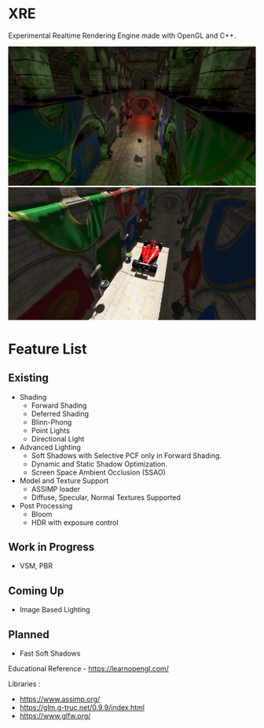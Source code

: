 # XRE
Experimental Realtime Rendering Engine made with OpenGL and C++.


![alt text](https://github.com/AnupamSahu/XRE/blob/main/Screenshot%20(17).png)
![alt text](https://github.com/AnupamSahu/XRE/blob/main/Screenshot%20(13).png)

# Feature List
## Existing ##
* Shading
   * Forward Shading
   * Deferred Shading
   * Blinn-Phong
   * Point Lights
   * Directional Light
* Advanced Lighting
   * Soft Shadows with Selective PCF only in Forward Shading.
   * Dynamic and Static Shadow Optimization.
   * Screen Space Ambient Occlusion (SSAO)
* Model and Texture Support
  * ASSIMP loader
  * Diffuse, Specular, Normal Textures Supported
* Post Processing
  * Bloom
  * HDR with exposure control

## Work in Progress ##
* VSM, PBR

## Coming Up ##
* Image Based Lighting

## Planned ##
* Fast  Soft Shadows

Educational Reference - https://learnopengl.com/

Libraries :
* https://www.assimp.org/
* https://glm.g-truc.net/0.9.9/index.html
* https://www.glfw.org/
